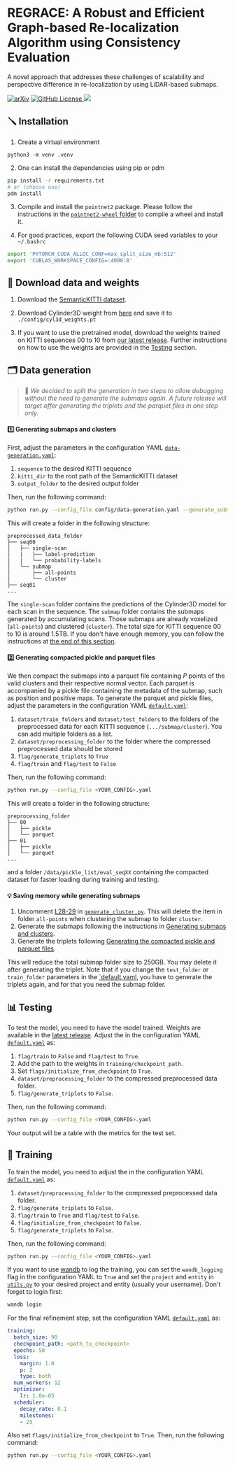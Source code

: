 # REGRACE: A Robust and Efficient Graph-based Re-localization Algorithm using Consistency Evaluation

A novel approach that addresses these challenges of scalability and perspective difference in re-localization by using LiDAR-based submaps. 

[![arXiv](https://img.shields.io/badge/arXiv-2503.03599-b31b1b.svg)](https://arxiv.org/abs/2503.03599)
[![GitHub License](https://img.shields.io/github/license/smartroboticslab/regrace?label=License&color=%23e11d48&cacheSeconds=3600)
](https://github.com/smartroboticslab/regrace/blob/main/LICENSE)
[![](https://img.shields.io/github/v/tag/smartroboticslab/regrace?label=Latest%20Release&color=%23e11d48&cacheSeconds=60)
](https://github.com/smartroboticslab/regrace/releases)

## 🪛 Installation

1) Create a virtual environment
```
python3 -m venv .venv
```

2) One can install the dependencies using pip or pdm

```bash
pip install -r requirements.txt
# or (choose one)
pdm install
```

3) Compile and install the `pointnet2` package. Please follow the instructions in the [`pointnet2-wheel` folder](packages/pointnet2-wheel/README.md) to compile a wheel and install it.

4) For good practices, export the following CUDA seed variables to your `~/.bashrc`

```bash
export 'PYTORCH_CUDA_ALLOC_CONF=max_split_size_mb:512'
export 'CUBLAS_WORKSPACE_CONFIG=:4096:8'
```

## 🔗 Download data and weights

1) Download the [SemanticKITTI dataset](https://semantic-kitti.org/). 

2) Download Cylinder3D weight from [here](https://drive.usercontent.google.com/download?id=1q4u3LlQXz89LqYW3orXL5oTs_4R2eS8P&export=download&authuser=0) and save it to `./config/cyl3d_weights.pt`

3) If you want to use the pretrained model, download the weights trained on KITTI sequences 00 to 10 from [our latest release](https://github.com/smartroboticslab/regrace/releases). Further instructions on how to use the weights are provided in the [Testing](#-testing) section.

## 🗂️ Data generation

> 🚨 _We decided to split the generation in two steps to allow debugging without the need to generate the submaps again. A future release will target offer generating the triplets and the parquet files in one step only._

#### 1️⃣ Generating submaps and clusters
First, adjust the parameters in the configuration YAML [`data-generation.yaml`](config/data-generation.yaml):

1) `sequence` to the desired KITTI sequence
2) `kitti_dir` to the root path of the SemanticKITTI dataset
3) `output_folder` to the desired output folder

Then, run the following command:

```bash
python run.py --config_file config/data-generation.yaml --generate_submaps
```

This will create a folder in the following structure:

```
preprocessed_data_folder
├── seq00
│   ├── single-scan
│   |   ├── label-prediction
|   |   └── probability-labels
│   └── submap
│       ├── all-points
|       └── cluster
├── seq01
...
```

The `single-scan` folder contains the predictions of the Cylinder3D model for each scan in the sequence. The `submap` folder contains the submaps generated by accumulating scans. Those submaps are already voxelized (`all-points`) and clustered (`cluster`). The total size for KITTI sequence 00 to 10 is around 1.5TB. If you don't have enough memory, you can follow the instructions at [the end of this section](#-saving-memory-while-generating-submaps).

#### 2️⃣ Generating compacted pickle and parquet files

We then compact the submaps into a parquet file containing $P$ points of the valid clusters and their respective normal vector. Each parquet is accompanied by a pickle file containing the metadata of the submap, such as position and positive maps. To generate the parquet and pickle files, adjust the parameters in the configuration YAML [`default.yaml`](config/default.yaml):

1) `dataset/train_folders` and `dataset/test_folders` to the folders of the preprocessed data for each KITTI sequence (`.../submap/cluster`). You can add multiple folders as a list.
2) `dataset/preprocessing_folder` to the folder where the compressed preprocessed data should be stored
3) `flag/generate_triplets` to `True`
4) `flag/train` and `flag/test` to `False`

Then, run the following command:

```bash
python run.py --config_file <YOUR_CONFIG>.yaml
```

This will create a folder in the following structure:

```
preprocessing_folder
├── 00
│   ├── pickle
│   └── parquet
├── 01
│   ├── pickle
│   └── parquet
...
```

and a folder `/data/pickle_list/eval_seqXX` containing the compacted dataset for faster loading during training and testing.

#### 💡 Saving memory while generating submaps

1) Uncomment [L28-29](/packages/data_generation/utils/generate_cluster.py#L28-L29) in [`generate_cluster.py`](/packages/data_generation/utils/generate_cluster.py). This will delete the item in folder `all-points` when clustering the submap to folder `cluster`.
2) Generate the submaps following the instructions in [Generating submaps and clusters](#1️⃣-generating-submaps-and-clusters).
3) Generate the triplets following [Generating the compacted pickle and parquet files](#2️⃣-generating-compacted-pickle-and-parquet-files).

This will reduce the total submap folder size to 250GB. You may delete it after generating the triplet. Note that if you change the `test_folder` or `train_folder` parameters in the [`default.yaml](/config/default.yaml), you have to generate the triplets again, and for that you need the submap folder.



## 📊 Testing

To test the model, you need to have the model trained. Weights are available in the [latest release](https://github.com/smartroboticslab/regrace/releases). Adjust the in the configuration YAML [`default.yaml`](config/default.yaml) as:

1) `flag/train` to `False` and `flag/test` to `True`. 
2) Add the path to the weights in `training/checkpoint_path`.
3) Set `flags/initialize_from_checkpoint` to `True`.
4) `dataset/preprocessing_folder` to the compressed preprocessed data folder.
5) `flag/generate_triplets` to `False`.

Then, run the following command:

```bash
python run.py --config_file <YOUR_CONFIG>.yaml
```

Your output will be a table with the metrics for the test set. 

## 🚀 Training

To train the model, you need to adjust the in the configuration YAML [`default.yaml`](config/default.yaml) as:

1) `dataset/preprocessing_folder` to the compressed preprocessed data folder.
2) `flag/generate_triplets` to `False`.
3) `flag/train` to `True` and `flag/test` to `False`.
4) `flag/initialize_from_checkpoint` to `False`.
5) `flag/generate_triplets` to `False`.

Then, run the following command:

```bash
python run.py --config_file <YOUR_CONFIG>.yaml
```

If you want to use [wandb](https://wandb.ai/) to log the training, you can set the `wandb_logging` flag in the configuration YAML to `True` and set the `project` and `entity` in [`utils.py`](src/reloc_gnn/utils/utils.py) to your desired project and entity (usually your username). Don't forget to login first:
    
```bash
wandb login
```

For the final refinement step, set the configuration YAML [`default.yaml`](config/default.yaml) as:

```yaml
training:
  batch_size: 90
  checkpoint_path: <path_to_checkpoint>
  epochs: 50
  loss:
    margin: 1.0
    p: 2
    type: both
  num_workers: 12
  optimizer:
    lr: 1.0e-05
  scheduler:
    decay_rate: 0.1
    milestones:
    - 25
```

Also set `flags/initialize_from_checkpoint` to `True`. Then, run the following command:

```bash
python run.py --config_file <YOUR_CONFIG>.yaml
```
